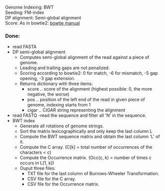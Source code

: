 Genome Indexing: BWT  
Seeding: FM-index  
DP alignment: Semi-global alignment  
Score: As in bowtie2: [bowtie manual](http://bowtie-bio.sourceforge.net/bowtie2/manual.shtml#end-to-end-alignment-score-example)  


### Done:
- read FASTA
- DP semi-global alignment
    - Computes semi-global alignment of the read against a piece of genome. 
    - Leading and trailing gaps are not penalized. 
    - Scoring according to bowtie2: 0 for match, -6 for mismatch, -5 gap opening, -3 gap extension. 
    - Returns dictionary with three items:
	    - score .. score of the alignment (highest possible: 0, the more negative, the worse)
	    - pos .. position of the left end of the read in given piece of genome, indexing starts from 1
	    - cigar .. CIGAR string representing the alignment
- read FASTQ
    -read the sequence and filter all 'N' in the sequence.
- BWT index
    - Generate all rotations of genome strings.
    - Sort the matrix lexicographically and only keep the last column L
    - Compute the BWT sequence matrix and obtain the last column 'L' of it.
    - Compute the C array. (C[k] = total number of occurrences of the characters < c)
    - Compute the Occurrence matrix. (Occ(c, k) = number of times c occurs in L[1, k])
    - Ouput three files:
        - TXT file for the last column of Burrows-Wheeler Transformation.
        - CSV file for the C array.
        - CSV file for the Occurrence matrix.